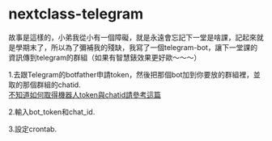 # nextclass-telegram

故事是這樣的，小弟我從小有一個障礙，就是永遠會忘記下一堂是啥課，記起來就是學期末了，所以為了彌補我的殘缺，我寫了一個telegram-bot，讓下一堂課的資訊傳到telegram的群組（如果有智慧錶效果更好歐～～～）



1.去跟Telegram的botfather申請token，然後把那個bot加到你要放的群組裡，並取的那個群組的chatid.<br>
<a href="https://chenlitw.github.io/telegram-bot/2019/01/16/telegram-bot-hello-world.html" target="_blank" title="">不知道如何取得機器人token與chatid請參考這篇</a><br>

2.輸入bot_token和chat_id.

3.設定crontab.
